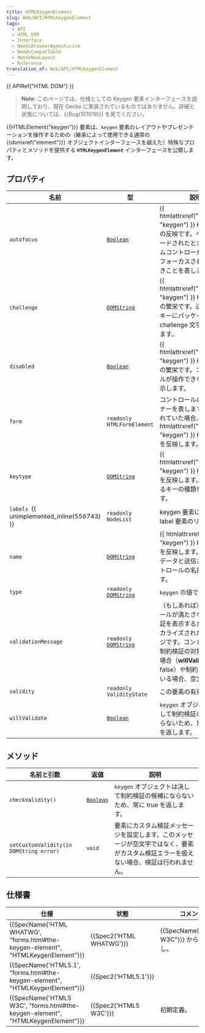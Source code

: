 ```yaml
---
title: HTMLKeygenElement
slug: Web/API/HTMLKeygenElement
tags:
  - API
  - HTML DOM
  - Interface
  - NeedsBrowserAgnosticism
  - NeedsCompatTable
  - NeedsNewLayout
  - Reference
translation_of: Web/API/HTMLKeygenElement
---
```

{{ APIRef("HTML DOM") }}

> **Note:** このページでは、仕様としての Keygen 要素インターフェースを説明しており、現在 Gecko に実装されているものではありません。詳細と状態については、{{Bug(101019)}} を見てください。

{{HTMLElement("keygen")}} 要素は、`keygen` 要素のレイアウトやプレゼンテーションを操作するための（継承によって使用できる通常の {{domxref("element")}} オブジェクトインターフェースを越えた）特殊なプロパティとメソッドを提供する **`HTMLKeygenElement`** インターフェースを公開します。

## プロパティ

| 名前                                                  | 型                                                                                                            | 説明                                                                                                                                                                                                         |
| ----------------------------------------------------- | ------------------------------------------------------------------------------------------------------------- | ------------------------------------------------------------------------------------------------------------------------------------------------------------------------------------------------------------ |
| `autofocus`                                           | [`Boolean`](/ja/JavaScript/Reference/Global_Objects/Boolean "en/JavaScript/Reference/Global Objects/Boolean") | {{ htmlattrxref("autofocus", "keygen") }} HTML 属性の反映です。ページがロードされたとき、フォームコントローが input にフォーカスされているべきことを表します。                                |
| `challenge`                                           | [`DOMString`](/ja/DOM/DOMString "En/DOM/DOMString")                                                           | {{ htmlattrxref("challenge", "keygen") }} HTML 属性の繁栄です。送信されたキーにパッケージされた challenge 文字列を含みます。                                                                  |
| `disabled`                                            | [`Boolean`](/ja/JavaScript/Reference/Global_Objects/Boolean "en/JavaScript/Reference/Global Objects/Boolean") | {{ htmlattrxref("disabled", "keygen") }} HTML 属性の繁栄です。コントロールが操作できないことを示します。                                                                                         |
| `form`                                                | `readonly HTMLFormElement`                                                                                    | コントロールの form オーナーを表します。定義されていた場合、 {{ htmlattrxref("form", "keygen") }} HTML 属性を反映します。                                                                        |
| `keytype`                                             | [`DOMString`](/ja/DOM/DOMString "En/DOM/DOMString")                                                           | {{ htmlattrxref("keytype", "keygen") }} HTML 属性を反映します。使用されるキーの種類を含みます。                                                                                                 |
| `labels `{{ unimplemented_inline(556743) }} | `readonly NodeList`                                                                                           | keygen 要素に関連する label 要素のリストです。                                                                                                                                                               |
| `name`                                                | [`DOMString`](https://developer.mozilla.org/En/DOM/DOMString "En/DOM/DOMString")                              | {{ htmlattrxref("name", "keygen") }} HTML 属性を反映します。フォームデータと送信されるコントロールの名前を含みます。                                                                             |
| `type`                                                | `readonly `[`DOMString`](/ja/DOM/DOMString "En/DOM/DOMString")                                                | `keygen` の値です。                                                                                                                                                                                          |
| `validationMessage`                                   | `readonly `[`DOMString`](/ja/DOM/DOMString "En/DOM/DOMString")                                                | （もしあれば） コントロールが満たさない制約検証を表示するためのローカライズされたメッセージです。コントロールが制約検証の対象ではない場合（**willValidate** が false）や制約を満たしている場合、空文字です。 |
| `validity`                                            | `readonly ValidityState`                                                                                      | この要素の有効性です。                                                                                                                                                                                       |
| `willValidate`                                        | [`Boolean`](/ja/JavaScript/Reference/Global_Objects/Boolean "en/JavaScript/Reference/Global Objects/Boolean") | `keygen` オブジェクトは決して制約検証の候補にならないため、常に false を返します。                                                                                                                           |

## メソッド

| 名前と引数                              | 返値                                                                                                        | 説明                                                                                                                                   |
| --------------------------------------- | ------------------------------------------------------------------------------------------------------------- | -------------------------------------------------------------------------------------------------------------------------------------- |
| `checkValidity()`                       | [`Boolean`](/ja/JavaScript/Reference/Global_Objects/Boolean "en/JavaScript/Reference/Global Objects/Boolean") | `keygen` オブジェクトは決して制約検証の候補にならないため、常に true を返します。                                                      |
| `setCustomValidity(in DOMString error)` | `void`                                                                                                        | 要素にカスタム検証メッセージを設定します。このメッセージが空文字ではなく、要素がカスタム検証エラーを扱えない場合、検証は行われません。 |

## 仕様書

| 仕様                                                                                                         | 状態                             | コメント                                        |
| ------------------------------------------------------------------------------------------------------------ | -------------------------------- | ----------------------------------------------- |
| {{SpecName('HTML WHATWG', "forms.html#the-keygen-element", "HTMLKeygenElement")}} | {{Spec2('HTML WHATWG')}} | {{SpecName("HTML5 W3C")}} から変更なし。 |
| {{SpecName('HTML5.1', "forms.html#the-keygen-element", "HTMLKeygenElement")}}     | {{Spec2('HTML5.1')}}     |                                                 |
| {{SpecName('HTML5 W3C', "forms.html#the-keygen-element", "HTMLKeygenElement")}}     | {{Spec2('HTML5 W3C')}}     | 初期定義。                                      |
